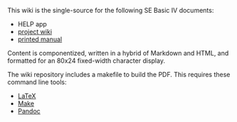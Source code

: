 This wiki is the single-source for the following SE Basic IV documents:

* HELP app
* [project wiki](https://github.com/source-solutions/HELP/wiki)
* [printed manual](https://github.com/source-solutions/HELP/blob/main/Programming%20SE%20Basic%20IV.pdf)

Content is componentized, written in a hybrid of Markdown and HTML, and formatted for an 80x24 fixed-width character display.

The wiki repository includes a makefile to build the PDF. This requires these command line tools:

* [LaTeX](https://pandoc.org/installing.html)
* [Make](https://www.gnu.org/software/make/)
* [Pandoc](https://pandoc.org/)
